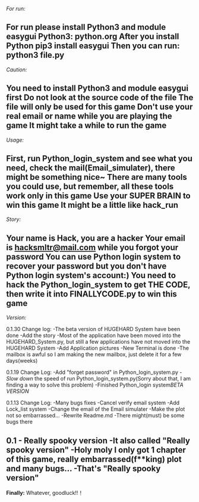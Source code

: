 *For run:*

For run please install Python3 and module easygui
Python3:
python.org
After you install Python
pip3 install easygui
Then you can run:
python3 file.py
------------------------------------------------------------------------------------
*Caution:*

You need to install Python3 and module easygui first
Do not look at the source code of the file
The file will only be used for this game
Don't use your real email or name while you are playing the game
It might take a while to run the game
------------------------------------------------------------------------------------
*Usage:*

First, run Python_login_system and see what you need, check the mail(Email_simulater), there might be something nice~
There are many tools you could use, but remember, all these tools work only in this game
Use your SUPER BRAIN to win this game
It might be a little like hack_run
------------------------------------------------------------------------------------
*Story:*

Your name is Hack, you are a hacker
Your email is hacksmltr@mail.com while you forgot your password
You can use Python login system to recover your password but you don't have Python login system's account:)
You need to hack the Python_login_system to get THE CODE, then write it into FINALLYCODE.py to win this game
------------------------------------------------------------------------------------
*Version:*

0.1.30
Change log:
-The beta version of HUGEHARD System have been done
-Add the story
-Most of the application have been moved into the HUGEHARD_System.py, but still a few applications have not moved into the HUGEHARD System
-Add Application pictures
-New Terminal is done
-The mailbox is awful so I am making the new mailbox, just delete it for a few days(weeks)

0.1.19
Change Log:
-Add "forget password" in Python_login_system.py
-*Slow down* the speed of run Python_login_system.py(Sorry about that, I am finding a way to solve this problem)
-Finished Python_login system*BETA VERSION*

0.1.13
Change Log:
-Many bugs fixes
-Cancel verify email system
-Add Lock_list system
-Change the email of the Email simulater
-Make the plot not so embarrassed...
-Rewrite Readme.md
-There might(must) be some bugs there
                                                                                                                                    
0.1 - Really spooky version
-It also called "Really spooky version"
-Holy moly I only got 1 chapter of this game, really embarrassed(f\*\*king) plot and many bugs...
-That's "Really spooky version"
------------------------------------------------------------------------------------
**Finally:**
Whatever, goodluck!!！
